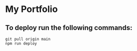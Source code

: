 
# My Portfolio
## To deploy run the following commands:
```
git pull origin main
npm run deploy
```